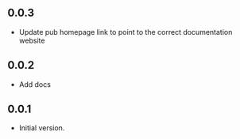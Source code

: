 ## 0.0.3

- Update pub homepage link to point to the correct documentation website

## 0.0.2

- Add docs

## 0.0.1

- Initial version.